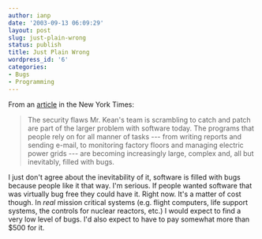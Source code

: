 ```yaml
---
author: ianp
date: '2003-09-13 06:09:29'
layout: post
slug: just-plain-wrong
status: publish
title: Just Plain Wrong
wordpress_id: '6'
categories:
- Bugs
- Programming
---
```


From an [article][a] in the New York Times:

> The security flaws Mr. Kean's team is scrambling to catch and patch are
> part of the larger problem with software today. The programs that people
> rely on for all manner of tasks --- from writing reports and sending
> e-mail, to monitoring factory floors and managing electric power grids
> --- are becoming increasingly large, complex and, all but inevitably,
> filled with bugs.

I just don't agree about the inevitability of it, software is filled with bugs because people like it that way. I'm serious. If people wanted software that was virtually bug free they could have it. Right now. It's a matter of cost though. In _real_ mission critical systems (e.g. flight computers, life support systems, the controls for nuclear reactors, etc.) I would expect to find a very low level of bugs. I'd also expect to have to pay somewhat more than $500 for it.

[a]: http://www.nytimes.com/2003/09/29/technology/29SOFT.html?pagewanted=1&ei=5007&en=e2282d3463a0f485&ex=1380168000

